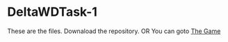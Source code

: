 # DeltaWDTask-1
These are the files.
Downaload the repository.
OR
You can goto [The Game](https://marmikupadhyay.github.io/deltaTask1)
